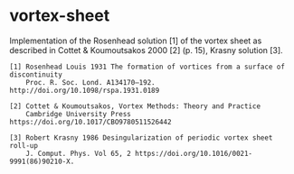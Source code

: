 # vortex-sheet

Implementation of the Rosenhead solution [1] of the vortex sheet as described in
Cottet & Koumoutsakos 2000 [2] (p. 15), Krasny solution [3].

```
[1] Rosenhead Louis 1931 The formation of vortices from a surface of discontinuity
    Proc. R. Soc. Lond. A134170–192. http://doi.org/10.1098/rspa.1931.0189

[2] Cottet & Koumoutsakos, Vortex Methods: Theory and Practice 
    Cambridge University Press https://doi.org/10.1017/CBO9780511526442

[3] Robert Krasny 1986 Desingularization of periodic vortex sheet roll-up
    J. Comput. Phys. Vol 65, 2 https://doi.org/10.1016/0021-9991(86)90210-X.

```
